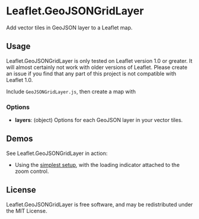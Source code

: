 Leaflet.GeoJSONGridLayer
========================

Add vector tiles in GeoJSON layer to a Leaflet map.

## Usage

Leaflet.GeoJSONGridLayer is only tested on Leaflet version 1.0 or greater. It will almost certainly not work with older versions of Leaflet.  Please create an issue if you find that any part of this project is not compatible with Leaflet 1.0.

Include `GeoJSONGridLayer.js`, then create a map with

### Options

 - **layers**: (object) Options for each GeoJSON layer in your vector tiles.

## Demos

See Leaflet.GeoJSONGridLayer in action:

 - Using the [simplest setup][simple], with the loading indicator attached to the zoom control.


## License

Leaflet.GeoJSONGridLayer is free software, and may be redistributed under the MIT License.


 [Leaflet]: https://github.com/Leaflet/Leaflet
 [simple]: http://ebrelsford.github.io/Leaflet.GeoJSONGridLayer/simple.html
